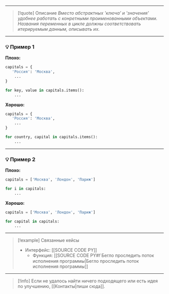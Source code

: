 ***

>[!quote] Описание
_Вместо абстрактных 'ключа' и 'значения' удобнее работать с конретными проименованными объектами.
Названия переменных в цикле должны соответствовать итерируемым данным, описывать их._

***
### 💡 Пример 1


**Плохо:**
```python
capitals = {
   'Россия': 'Москва',
    ...
}

for key, value in capitals.items():
    ...
```

**Хорошо:**
```python
capitals = {
   'Россия': 'Москва',
    ...
}

for country, capital in capitals.items():
    ...
```

***
### 💡 Пример 2


**Плохо:**
```python
capitals = ['Москва', 'Лондон', 'Париж']

for i in capitals:
    ...
```

**Хорошо:**
```python
capitals = ['Москва', 'Лондон', 'Париж']

for capital in capitals:
    ...
```

***

> [!example] Связанные кейсы
>- Интерфейс: [[SOURCE CODE PY]]
>	- Функция: [[SOURCE CODE PY#𝑓 Бегло проследить поток исполнения программы|Бегло проследить поток исполнения программы]]

***

> [!info]
> Если не удалось найти ничего подходящего или есть идея по улучшению, [[Контакты|пиши сюда]].
